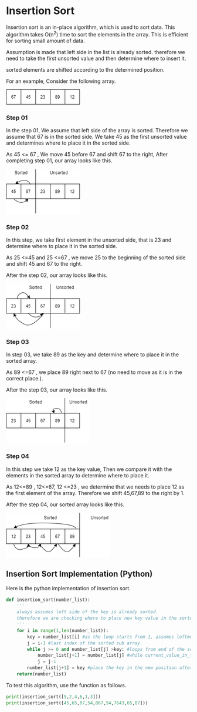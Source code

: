 # Insertion Sort

Insertion sort is an in-place algorithm, which is used to sort data. This algorithm takes O(n<sup>2</sup>) time to sort the elements in the array. This is efficient for sorting small amount of data.

Assumption is made that left side in the list is already sorted. therefore we need to take the first unsorted value and then determine where to insert it.

sorted elements are shifted according to the determined position.

For an example, Consider the following array.



![ins_sort_unsorted](assets/ins_sort_unsorted.png)



### Step 01

In the step 01, We assume that left side of the array is sorted. Therefore we assume that 67 is in the sorted side. We take 45 as the first unsorted value and determines where to place it in the sorted side.

As 45 <= 67 , We move 45 before 67 and shift 67 to the right, After completing step 01, our array  looks like this.



![ins_step_01](assets/ins_step_01.png)

### Step 02

In this step, we take first element in the unsorted side, that is 23 and determine where to place it in the sorted side. 

As 25 <=45 and 25 <=67 , we move 25 to the beginning of  the sorted side and shift 45 and 67 to the right.

After the step 02, our array looks like this.

![ins_step_02](assets/ins_step_02.png)

### Step 03

In step 03, we take 89 as the key and determine where to place it in the sorted array. 

As 89 <=67 , we place 89 right next to 67 (no need to move as it is in the correct place.).

After the step 03, our array looks like this.

![ins_step_03](assets\ins_step_03.png)

### Step 04

In this step we take 12 as the key value, Then we compare it with the elements in the sorted array to determine where to place it.

As 12<=89 , 12<=67, 12 <=23 ,  we determine that we needs to place 12 as the first element of the array. Therefore we shift 45,67,89 to the right by 1.

After the step 04, our sorted array looks like this.

![ins_step-04](assets/ins_step-04.png)





## Insertion Sort Implementation (Python)

Here is the python implementation of insertion sort.

```python
def insertion_sort(number_list):
    '''
    always assumes left side of the key is already sorted.
    therefore we are checking where to place new key value in the sorted left side array.
    '''
    for i in range(1,len(number_list)):
        key = number_list[i] #as the loop starts from 1, assumes leftmost value is already sorted.
        j = i-1 #last index of the sorted sub array.
        while j >= 0 and number_list[j] >key: #loops from end of the sorted part to begining and determine where to place the key.
            number_list[j+1] = number_list[j] #while current_value_in_the_list > key, shift current value to the right.
            j = j-1
        number_list[j+1] = key #place the key in the new position after shifting values.
    return(number_list)

```

To test this algorithm, use the function as follows.

```python
print(insertion_sort([5,2,4,6,1,3]))
print(insertion_sort([45,65,87,54,867,54,7643,65,87]))
```

